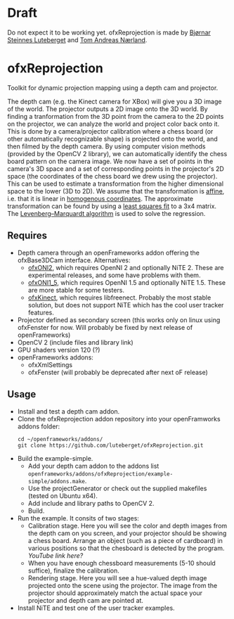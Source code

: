 Draft
=====
Do not expect it to be working yet. ofxReprojection is made by [Bjørnar Steinnes Luteberget](https://github.com/luteberget) and [Tom Andreas Nærland](https://github.com/tomana). 


ofxReprojection
==============

Toolkit for dynamic projection mapping using a depth cam and projector. 

The depth cam (e.g. the Kinect camera for XBox)
will give you a 3D image of the world. The projector outputs a 2D image onto the 3D world. By finding a 
tranformation from the 3D point from the camera to the 2D points on the projector, we can analyze the world and 
project color back onto it. This is done by a camera/projector calibration where a chess board (or other automatically recognizable
shape) is projected onto the world, and then filmed by the depth camera. By using computer vision methods (provided by the OpenCV 2 library), we can 
automatically identify the chess board pattern on the camera image. We now have a set of points in the camera's 3D space and 
a set of corresponding points in the projector's 2D space (the coordinates of the chess board we drew using the projector).
This can be used to estimate a transformation from the higher dimensional space to the lower (3D to 2D). We assume that
the transformation is [affine](http://en.wikipedia.org/wiki/Affine_transformation), i.e. that it is linear in 
[homogenous coordinates](http://en.wikipedia.org/wiki/Homogeneous_coordinates). The approximate transformation can be found by using
a [least squares fit](http://en.wikipedia.org/wiki/Least_squares) to a 3x4 matrix.  The [Levenberg–Marquardt algorithm](http://en.wikipedia.org/wiki/Levenberg%E2%80%93Marquardt_algorithm)
is used to solve the regression.

Requires
--------
* Depth camera through an openFrameworks addon offering the ofxBase3DCam interface. Alternatives:
  * [ofxONI2](https://github.com/luteberget/ofxONI2), which requires OpenNI 2 and optionally NiTE 2. These are experimental releases, and some have problems with them.
  * [ofxONI1_5](https://github.com/tomana/ofxONI1_5), which requires OpenNI 1.5 and optionally NiTE 1.5. These are more stable for some testers.
  * [ofxKinect](https://github.com/kylemcdonald/ofxKinect), which requires libfreenect. Probably the most stable solution, but does not support NiTE which has the cool user tracker features.
* Projector defined as secondary screen (this works only on linux using ofxFenster for now. Will probably be fixed by next release of openFrameworks)
* OpenCV 2 (include files and library link)
* GPU shaders version 120 (?)
* openFrameworks addons:
  * ofxXmlSettings
  * ofxFenster (will probably be deprecated after next oF release)
  
Usage
-----
* Install and test a depth cam addon.
* Clone the ofxReprojection addon repository into your openFramworks addons folder:
    ```
    cd ~/openframeworks/addons/
    git clone https://github.com/luteberget/ofxReprojection.git
    ```
* Build the example-simple.
  * Add your depth cam addon to the addons list ```openframeworks/addons/ofxReprojection/example-simple/addons.make```.
  * Use the projectGenerator or check out the supplied makefiles (tested on Ubuntu x64).
  * Add include and library paths to OpenCV 2.
  * Build.
* Run the example. It consits of two stages:
  * Calibration stage. Here you will see the color and depth images from the depth cam on you screen, and your projector should
    be showing a chess board. Arrange an object (such as a piece of cardboard) in various positions so that the chesboard
    is detected by the program. *YouTube link here?*
  * When you have enough chessboard measurements (5-10 should suffice), finalize the calibration.
  * Rendering stage. Here you will see a hue-valued depth image projected onto the scene using the projector. The image
    from the projector should approximately match the actual space your projector and depth cam are pointed at.
* Install NiTE and test one of the user tracker examples.
